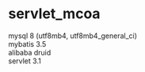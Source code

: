 servlet_mcoa
===

mysql 8 (utf8mb4, utf8mb4_general_ci)  
mybatis 3.5  
alibaba druid  
servlet 3.1

